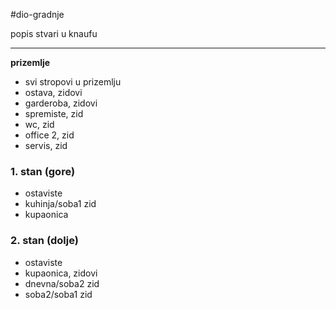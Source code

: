 #dio-gradnje

popis stvari u knaufu
___

**prizemlje**
- svi stropovi u prizemlju
- ostava, zidovi
- garderoba, zidovi
- spremiste, zid
- wc, zid
- office 2, zid
- servis, zid

### 1. **stan** (gore)

- ostaviste
- kuhinja/soba1 zid
- kupaonica

### 2. stan (dolje)

- ostaviste
- kupaonica, zidovi
- dnevna/soba2 zid
- soba2/soba1 zid
